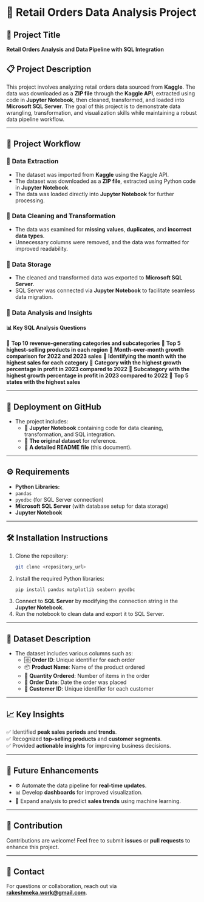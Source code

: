 # 🛒 **Retail Orders Data Analysis Project**

## 🎯 **Project Title**
**Retail Orders Analysis and Data Pipeline with SQL Integration**

## 📋 **Project Description**
This project involves analyzing retail orders data sourced from **Kaggle**. The data was downloaded as a **ZIP file** through the **Kaggle API**, extracted using code in **Jupyter Notebook**, then cleaned, transformed, and loaded into **Microsoft SQL Server**. The goal of this project is to demonstrate data wrangling, transformation, and visualization skills while maintaining a robust data pipeline workflow.

---

## 🚀 **Project Workflow**
### 🔹 **Data Extraction**
- The dataset was imported from **Kaggle** using the Kaggle API.
- The dataset was downloaded as a **ZIP file**, extracted using Python code in **Jupyter Notebook**.
- The data was loaded directly into **Jupyter Notebook** for further processing.

### 🔹 **Data Cleaning and Transformation**
- The data was examined for **missing values**, **duplicates**, and **incorrect data types**.
- Unnecessary columns were removed, and the data was formatted for improved readability.

### 🔹 **Data Storage**
- The cleaned and transformed data was exported to **Microsoft SQL Server**.
- SQL Server was connected via **Jupyter Notebook** to facilitate seamless data migration.

### 🔹 **Data Analysis and Insights**
#### 📊 **Key SQL Analysis Questions**
  🔸 **Top 10 revenue-generating categories and subcategories**
  🔸 **Top 5 highest-selling products in each region**
  🔸 **Month-over-month growth comparison for 2022 and 2023 sales**
  🔸 **Identifying the month with the highest sales for each category**
  🔸 **Category with the highest growth percentage in profit in 2023 compared to 2022**
  🔸 **Subcategory with the highest growth percentage in profit in 2023 compared to 2022**
  🔸 **Top 5 states with the highest sales**

---

## 📂 **Deployment on GitHub**
- The project includes:
  - 📒 **Jupyter Notebook** containing code for data cleaning, transformation, and SQL integration.
  - 📁 **The original dataset** for reference.
  - 📝 **A detailed README file** (this document).

---

## ⚙️ **Requirements**
- **Python Libraries:**
- `pandas`
- `pyodbc` (for SQL Server connection)
- **Microsoft SQL Server** (with database setup for data storage)
- **Jupyter Notebook**

---

## 🛠️ **Installation Instructions**
1. Clone the repository:
   ```bash
   git clone <repository_url>
   ```
2. Install the required Python libraries:
   ```bash
   pip install pandas matplotlib seaborn pyodbc
   ```
3. Connect to **SQL Server** by modifying the connection string in the **Jupyter Notebook**.
4. Run the notebook to clean data and export it to SQL Server.

---

## 📑 **Dataset Description**
- The dataset includes various columns such as:
  - 🆔 **Order ID**: Unique identifier for each order
  - 📦 **Product Name**: Name of the product ordered
  - 🔢 **Quantity Ordered**: Number of items in the order
  - 📅 **Order Date**: Date the order was placed
  - 👤 **Customer ID**: Unique identifier for each customer

---

## 📈 **Key Insights**
✅ Identified **peak sales periods** and **trends**.  
✅ Recognized **top-selling products** and **customer segments**.  
✅ Provided **actionable insights** for improving business decisions.  

---

## 🔮 **Future Enhancements**
- ⚙️ Automate the data pipeline for **real-time updates**.
- 📊 Develop **dashboards** for improved visualization.
- 🧠 Expand analysis to predict **sales trends** using machine learning.

---

## 🤝 **Contribution**
Contributions are welcome! Feel free to submit **issues** or **pull requests** to enhance this project.

---

## 📧 **Contact**
For questions or collaboration, reach out via **rakeshmeka.work@gmail.com**.
